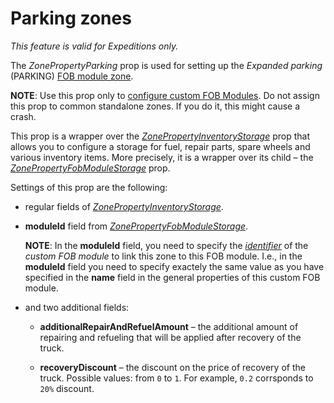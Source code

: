 # Parking zones

*This feature is valid for Expeditions only.*

The *ZonePropertyParking* prop is used for setting up the *Expanded parking* (PARKING) [FOB module zone](./zones_of_fob_modules_overview.md).

**NOTE**: Use this prop only to [configure custom FOB Modules][creation_of_custom_fob_module]. Do not assign this prop to common standalone zones. If you do it, this might cause a crash.

This prop is a wrapper over the [*ZonePropertyInventoryStorage*](./../inventory_storage_zones.md) prop that allows you to configure a storage for fuel, repair parts, spare wheels and various inventory items. More precisely, it is a wrapper over its child – the [*ZonePropertyFobModuleStorage*](./fob_module_storage_zones.md) prop.

Settings of this prop are the following:

-   regular fields of [*ZonePropertyInventoryStorage*](./../inventory_storage_zones.md).

-   **moduleId** field from [*ZonePropertyFobModuleStorage*](./fob_module_storage_zones.md). 

    **NOTE**: In the **moduleId** field, you need to specify the [*identifier*][fob_module_identifier] of the *custom FOB module* to link this zone to this FOB module. I.e., in the **moduleId** field you need to specify exactely the same value as you have specified in the **name** field in the general properties of this custom FOB module.

-   and two additional fields:

    -   **additionalRepairAndRefuelAmount** – the additional amount of repairing and refueling that will be applied after recovery of the truck.

    -   **recoveryDiscount** – the discount on the price of recovery of the truck. Possible values: from `0` to `1`. For example, `0.2` corrsponds to `20%` discount.

[fob_module_identifier]: ./../../../../../custom_gameplay_entities/fob_modules/general_properties_of_fob_modules.md
[creation_of_custom_fob_module]: ./../../../../../custom_gameplay_entities/fob_modules/creation_of_custom_fob_module.md